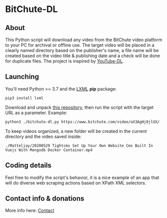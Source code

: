 # BitChute-DL

## About

This Python script will download any video from the BitChute video platform to your PC for archival or offline use. The target video will be placed in a clearly named directory based on the publisher's name, a file name will be created based on the video title & publishing date and a check will be done for duplicate files. The project is inspired by [YouTube-DL](https://youtube-dl.org/).

## Launching

You'll need Python >= 3.7 and the [LXML](https://pypi.org/project/lxml/) **pip** package:

    pip3 install lxml

Download and unpack [this repository](https://github.com/Matteljay/bitchute-dl/releases), then run the script with the target URL as a parameter. Example:

    python3 ./bitchute-dl.py https://www.bitchute.com/video/oX3AgHj0jlUX/

To keep videos organized, a new folder will be created in the current directory and the video saved inside:

    ./Matteljay/20200529 Tightcms Set Up Your Own Website Cms Built In Vuejs With Mongodb Docker Container.mp4

## Coding details

Feel free to modify the script's behavior, it is a nice example of an app that will do diverse web scraping actions based on XPath XML selectors.

## Contact info & donations

More info here: [Contact](CONTACT.md)
